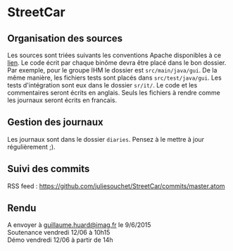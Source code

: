 # StreetCar


## Organisation des sources

Les sources sont triées suivants les conventions Apache disponibles à ce [lien](http://maven.apache.org/guides/introduction/introduction-to-the-standard-directory-layout.html).
Le code écrit par chaque binôme devra être placé dans le bon dossier. Par exemple, pour le groupe IHM le dossier est `src/main/java/gui`. De la même manière, les fichiers tests sont placés dans `src/test/java/gui`.
Les tests d'intégration sont eux dans le dossier `sr/it/`.
Le code et les commentaires seront écrits en anglais. Seuls les fichiers à rendre comme les journaux seront écrits en francais.

## Gestion des journaux

Les journaux sont dans le dossier `diaries`. Pensez à le mettre à jour régulièrement ;). 

## Suivi des commits  

RSS feed : https://github.com/juliesouchet/StreetCar/commits/master.atom

## Rendu  

A envoyer à guillaume.huard@imag.fr le 9/6/2015  
Soutenance vendredi 12/06 à 10h15  
Démo vendredi 12/06 à partir de 14h
